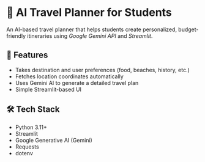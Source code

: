 # 🧭 AI Travel Planner for Students

An AI-based travel planner that helps students create personalized, budget-friendly itineraries using *Google Gemini API* and *Streamlit*.

## 🚀 Features
- Takes destination and user preferences (food, beaches, history, etc.)
- Fetches location coordinates automatically
- Uses Gemini AI to generate a detailed travel plan
- Simple Streamlit-based UI

## 🛠️ Tech Stack
- Python 3.11+
- Streamlit
- Google Generative AI (Gemini)
- Requests
- dotenv
